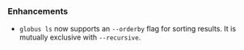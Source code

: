 ### Enhancements

* `globus ls` now supports an `--orderby` flag for sorting results. It is
  mutually exclusive with `--recursive`.

